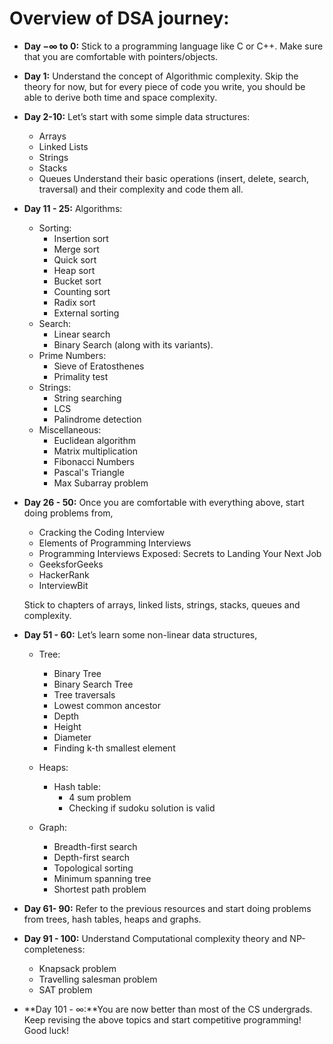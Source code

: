 
# Overview of DSA journey:

 - **Day −∞ to 0:** Stick to a programming language like C or C++. Make sure that you are comfortable with pointers/objects.
- **Day 1:** Understand the concept of Algorithmic complexity. Skip the theory for now, but for every piece of code you write, you should be able to derive both time and space complexity.
- **Day 2-10:** Let’s start with some simple data structures:
    - Arrays
    - Linked Lists
    - Strings
    - Stacks
    - Queues
    Understand their basic operations (insert, delete, search, traversal) and their complexity and code them all.
- **Day 11 - 25:** Algorithms:
    - Sorting:
        - Insertion sort
        - Merge sort
        - Quick sort
        - Heap sort
        - Bucket sort
        - Counting sort
        - Radix sort
        - External sorting
    - Search:
        - Linear search
        - Binary Search (along with its variants).
    - Prime Numbers:
        - Sieve of Eratosthenes
        - Primality test
    - Strings:
        - String searching
        - LCS
        - Palindrome detection
    - Miscellaneous:
        - Euclidean algorithm
        - Matrix multiplication
        - Fibonacci Numbers
        - Pascal's Triangle
        - Max Subarray problem

- **Day 26 - 50:** Once you are comfortable with everything above, start doing problems from,
    - Cracking the Coding Interview
    - Elements of Programming Interviews
    - Programming Interviews Exposed: Secrets to Landing Your Next Job
    - GeeksforGeeks
    - HackerRank
    - InterviewBit

    Stick to chapters of arrays, linked lists, strings, stacks, queues and complexity.

- **Day 51 - 60:** Let’s learn some non-linear data structures,
    - Tree:
        - Binary Tree
        - Binary Search Tree
        - Tree traversals
        - Lowest common ancestor
        - Depth
        - Height
        - Diameter
        - Finding k-th smallest element

    - Heaps:
        - Hash table:
            - 4 sum problem
            - Checking if sudoku solution is valid
    - Graph:
        - Breadth-first search
        - Depth-first search
        - Topological sorting
        - Minimum spanning tree
        - Shortest path problem

- **Day 61- 90:** Refer to the previous resources and start doing problems from trees, hash tables, heaps and graphs.
- **Day 91 - 100:** Understand Computational complexity theory and NP-completeness:
    - Knapsack problem
    - Travelling salesman problem
    - SAT problem

- **Day 101 - ∞:**You are now better than most of the CS undergrads. Keep revising the above topics and start competitive programming! Good luck!